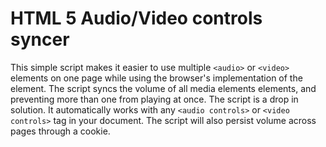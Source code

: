 # HTML 5 Audio/Video controls syncer

This simple script makes it easier to use multiple `<audio>` or `<video>` elements on one page while using the browser's implementation of the element.
The script syncs the volume of all media elements elements, and preventing more than one from playing at once.
The script is a drop in solution. It automatically works with any `<audio controls>` or `<video controls>` tag in your document. 
The script will also persist volume across pages through a cookie.